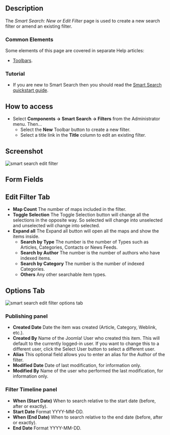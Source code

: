 <!-- Filename: Help4.x:Smart_Search:_New_or_Edit_Filter / Display title: Smart Search: New or Edit Filter -->

## Description

The *Smart Search: New or Edit Filter* page is used to create a new search filter or 
amend an existing filter.

### Common Elements

Some elements of this page are covered in separate Help articles:

* [Toolbars](jdocmanual?article=help/common-elements/toolbars).

### Tutorial

* If you are new to Smart Search then you should read the [Smart Search
  quickstart guide](https://docs.joomla.org/Smart_Search_quickstart_guide).

## How to access

- Select **Components → Smart Search → Filters** from the
  Administrator menu. Then...
  - Select the **New** Toolbar button to create a new filter.
  - Select a title link in the **Title** column to edit an existing
    filter.

## Screenshot

![smart search edit filter](../../../en/images/smart-search/smart-search-edit-filter.png)

## Form Fields

## Edit Filter Tab

- **Map Count** The number of maps included in the filter.
- **Toggle Selection** The Toggle Selection button will change all the
  selections in the opposite way. So selected will change into
  unselected and unselected will change into selected.
- **Expand all** The Expand all button will open all the maps and show
  the items inside.
  - **Search by Type** The number is the number of Types such as Articles,
    Categories, Contacts or News Feeds.
  - **Search by Author** The number is the number of authors who have indexed
    items.
  - **Search by Category** The number is the number of indexed Categories.
  - **Others** Any other searchable item types.

## Options Tab

![smart search edit filter options tab](../../../en/images/smart-search/smart-search-edit-filter-options-tab.png)

### Publishing panel

- **Created Date** Date the item was created (Article, Category, Weblink, etc.).
- **Created By** Name of the Joomla! User who created this item. This
  will default to the currently logged-in user. If you want to change
  this to a different user, click the Select User button to select a
  different user.
- **Alias** This optional field allows you to enter an alias for the
  Author of the filter.
- **Modified Date** Date of last modification, for information only.
- **Modified By** Name of the user who performed the last
  modification, for information only.

### Filter Timeline panel

- **When (Start Date)** When to search relative to the start date
  (before, after or exactly).
- **Start Date** Format YYYY-MM-DD.
- **When (End Date)** When to search relative to the end date (before,
  after or exactly).
- **End Date** Format YYYY-MM-DD.
